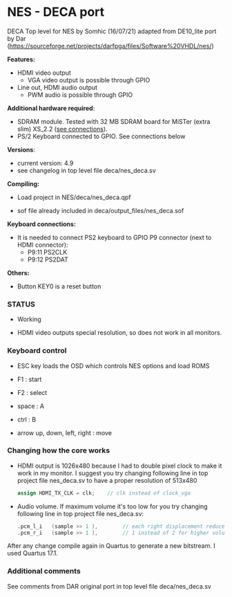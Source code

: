 # NES - DECA port 

DECA Top level for NES by Somhic (16/07/21) adapted from DE10_lite port by Dar (https://sourceforge.net/projects/darfpga/files/Software%20VHDL/nes/)

**Features:**

* HDMI video output
  * VGA video output is possible through GPIO
* Line out, HDMI audio output
  * PWM audio is possible through GPIO

**Additional hardware required**:

- SDRAM module. Tested with 32 MB SDRAM board for MiSTer (extra slim) XS_2.2 ([see connections](https://github.com/SoCFPGA-learning/DECA/tree/main/Projects/sdram_mister_deca)).
- PS/2 Keyboard connected to GPIO. See connections below

**Versions**:

- current version: 4.9
- see changelog in top level file deca/nes_deca.sv

**Compiling:**

* Load project  in NES/deca/nes_deca.qpf

* sof file already included in deca/output_files/nes_deca.sof

  

**Keyboard connections:**

* It is needed to connect PS2 keyboard to GPIO P9 connector (next to HDMI connector):
  * P9:11 PS2CLK 
  * P9:12 PS2DAT 

**Others:**

* Button KEY0 is a reset button

### STATUS

* Working

* HDMI video outputs special resolution, so does not work in all monitors.

  

### Keyboard control 

- ESC key loads the OSD which controls NES options and load ROMS
- F1    : start

- F2    : select

- space : A

- ctrl  : B

- arrow up, down, left, right : move



### Changing how the core works

* HDMI output is 1026x480 because I had to double pixel clock to make it work in my monitor. I suggest you try changing following line in top project file nes_deca.sv to have a proper resolution of 513x480

  ```verilog
  assign HDMI_TX_CLK = clk;    // clk instead of clock_vga
  ```

  

* Audio volume. If maximum volume it's too low for you try changing following line in top project file nes_deca.sv:

  ```verilog
  .pcm_l_i 	 (sample >> 1 ),		// each right displacement reduces volume to half
  .pcm_r_i 	 (sample >> 1 ),		// 1 instead of 2 for higher volume
  ```



After any change compile again in Quartus to generate a new bitstream. I used Quartus 17.1.

### Additional comments

See comments from DAR original port in top level file deca/nes_deca.sv